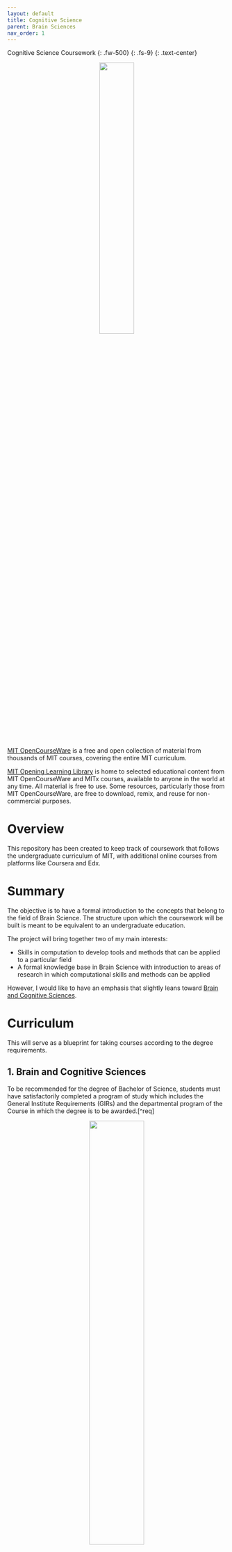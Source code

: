 ```yaml
---
layout: default
title: Cognitive Science
parent: Brain Sciences
nav_order: 1
---
```


Cognitive Science Coursework
{: .fw-500}
{: .fs-9}
{: .text-center}

<p align="center" width="100%">
    <img width="40%" src="https://user-images.githubusercontent.com/96816530/176765062-a3a157bd-ab05-49c6-a339-df8336e9bd60.png">
</p>


[MIT OpenCourseWare](https://ocw.mit.edu/) is a free and open collection of material from thousands of MIT courses, covering the entire MIT curriculum.

[MIT Opening Learning Library](https://openlearning.mit.edu/courses-programs/open-learning-library) is home to selected educational content from MIT OpenCourseWare and MITx courses, available to anyone in the world at any time. All material is free to use. Some resources, particularly those from MIT OpenCourseWare, are free to download, remix, and reuse for non-commercial purposes.

# Overview
This repository has been created to keep track of coursework that follows the undergraduate curriculum of MIT, with additional online courses from platforms like Coursera and Edx.

# Summary 
The objective is to have a formal introduction to the concepts that belong to the field of Brain Science. The structure upon which the coursework will be built is meant to be equivalent to an undergraduate education. 

The project will bring together two of my main interests:

  - Skills in computation to develop tools and methods that can be applied to a particular field
  - A formal knowledge base in Brain Science with introduction to areas of research in which computational skills and methods can be applied
  

However, I would like to have an emphasis that slightly leans toward [Brain and Cognitive Sciences](http://catalog.mit.edu/degree-charts/brain-cognitive-sciences-course-9/). 

# Curriculum
This will serve as a blueprint for taking courses according to the degree requirements. 

  
  ## 1. Brain and Cognitive Sciences
  
 To be recommended for the degree of Bachelor of Science, students must have satisfactorily completed a program of study which includes the General Institute Requirements (GIRs) and the departmental program of the Course in which the degree is to be awarded.[^req]
 
<p align="center" width="100%">
  <img width="50%" src="https://user-images.githubusercontent.com/96816530/183283842-04736c5a-a08d-4bbb-85a4-52c47eb0879a.png">
</p>  

  
  **Department Subject Distribution**

<p align="center" width="100%">
  <img width="50%" src="https://user-images.githubusercontent.com/96816530/176788696-19d0d348-28eb-4e2f-ab30-d4fca2868b36.png">
</p>  

  **Electives**
  
<p align="center" width="100%">
  <img width="50%" src="https://user-images.githubusercontent.com/96816530/182564951-4cb1d7bd-ef39-497e-81c7-a0e030c35b00.png">
</p>  

  * The courses that have been highlighted in yellow represent the ones that will be completed as the four course requirement for electives in accordance with the curriculum requirement.
  * The courses that have been highlighted in orange represent the ones that will be completed irrespective of curriculum requirements.

<p align="center" width="100%">
  <img width="60%" src="https://user-images.githubusercontent.com/96816530/182566914-7c67fb66-5464-4a4a-a5b4-8b5908fb22fa.png">
</p>  



  
  


# Resources
The resources are divided into two categories:

- MIT OpenCourseWare - Lectures provided in [OCW](https://ocw.mit.edu/)

- Courses - Resources gathered from online platforms like [Coursera](https://www.coursera.org/) and [Edx](https://www.edx.org/)



**GIR course resources**

Courses | Prerequisites | Tag
:-- | :-- | :-- 
[8.01 - Introduction to Classical Mechanics](https://ocw.mit.edu/courses/8-01sc-classical-mechanics-fall-2016/) | Co-req: 18.01 | Physics
[8.02 - Electricity and Magnetism](https://ocw.mit.edu/courses/8-02-physics-ii-electricity-and-magnetism-spring-2007/) | 8.01 | Physics
[18.01 - Single-Variable Calculus](https://ocw.mit.edu/courses/18-01sc-single-variable-calculus-fall-2010/) | None | Mathematics
[18.02 - Multi-Variable Calculus](https://ocw.mit.edu/courses/18-02-multivariable-calculus-fall-2007/) | 18.01 | Mathematics
[3.091 - Introduction to Solid-State Chemistry](https://www.edx.org/course/introduction-to-solid-state-chemistry?index=product&queryID=6d167a978b72509e6162571214379e64&position=16) | None | Chemistry
[5.111 - Principles of Chemical Science](https://ocw.mit.edu/courses/5-111sc-principles-of-chemical-science-fall-2014/pages/syllabus/) | None | Chemistry
[7.00x - Introductory Biology](https://www.edx.org/course/introduction-to-biology-the-secret-of-life-3?index=product&queryID=a946de6156696ab18c432862ec0fa2a8&position=1) | None | Biology


**Subjects Tier 1**

Courses | Prerequisites
:-- | :--
[6.0001 - Introduction to Computer Science and Programming in Python](https://ocw.mit.edu/courses/6-0001-introduction-to-computer-science-and-programming-in-python-fall-2016/pages/syllabus/) | none  
[6.0002 - Introduction to Computational Thinking and Data Science](https://ocw.mit.edu/courses/6-0002-introduction-to-computational-thinking-and-data-science-fall-2016/pages/syllabus/) | 6.0001
[9.00 - Introduction to Psychology](https://ocw.mit.edu/courses/9-00sc-introduction-to-psychology-fall-2011/pages/syllabus/) | none
[9.01 - Neuroscience and Behaviour](https://ocw.mit.edu/courses/9-01-neuroscience-and-behavior-fall-2003/) | none
[9.40 - Introduction to Neural Computation](https://ocw.mit.edu/courses/9-40-introduction-to-neural-computation-spring-2018/pages/syllabus/) | Physics - 
[9.07 - Statistics for Brain and Cognitive Science](https://ocw.mit.edu/courses/9-07-statistics-for-brain-and-cognitive-science-fall-2016/pages/syllabus/) | none
